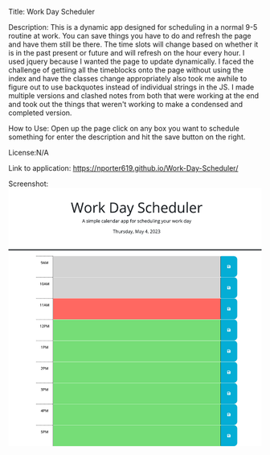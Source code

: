 Title: Work Day Scheduler

Description: This is a dynamic app designed for scheduling in a normal 9-5 routine at work. You can save things you have to do and refresh the page and have them still be there. The time slots will change based on whether it is in the past present or future and will refresh on the hour every hour. I used jquery because I wanted the page to update dynamically. I faced the challenge of gettiing all the timeblocks onto the page without using the index and have the classes change appropriately also took me awhile to figure out to use backquotes instead of individual strings in the JS. I made multiple versions and clashed notes from both that were working at the end and took out the things that weren't working to make a condensed and completed version.

How to Use: Open up the page click on any box you want to schedule something for enter the description and hit the save button on the right.

License:N/A

Link to application: https://nporter619.github.io/Work-Day-Scheduler/

Screenshot: ![Alt text](Develop/assets/_Users_newmanporter_bootcamp_Work-Day-Scheduler_Develop_index.html.png)